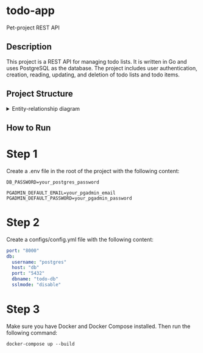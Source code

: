 # todo-app

Pet-project REST API

## Description

This project is a REST API for managing todo lists. It is written in Go and uses PostgreSQL as the database. The project includes user authentication, creation, reading, updating, and deletion of todo lists and todo items.

## Project Structure

<details>
  <summary>Entity-relationship diagram</summary>
  <p align="center">
    <img src=diagram/diagram.png width=50% />
  </p>
</details>

## How to Run


# Step 1 
Сreate a .env file in the root of the project with the following content:
``` .env
DB_PASSWORD=your_postgres_password

PGADMIN_DEFAULT_EMAIL=your_pgadmin_email
PGADMIN_DEFAULT_PASSWORD=your_pgadmin_password
```

# Step 2
Create a configs/config.yml file with the following content:

``` .yml
port: "8000"
db:
  username: "postgres"
  host: "db"
  port: "5432"
  dbname: "todo-db"
  sslmode: "disable"
```

# Step 3
Make sure you have Docker and Docker Compose installed. Then run the following command:
```
docker-compose up --build
```